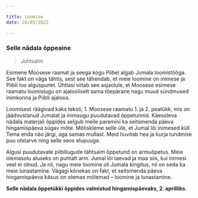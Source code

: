 ```yaml
---

title: Loomine  
date: 26/03/2022  

---
```


### Selle nädala õppeaine

> <p>Juhtsalm</p>

Esimene Moosese raamat ja seega kogu Piibel algab Jumala loomistööga. See fakt on väga tähtis, sest see tähendab, et meie loomine on inimese ja Piibli loo alguspunkt. Ühtlasi viitab see asjaolule, et Moosese esimese raamatu loomislugu on ajalooliselt sama tõepärane nagu muud sündmused inimkonna ja Piibli ajaloos.

Loomisest räägivad kaks teksti, 1. Moosese raamatu 1. ja 2. peatükk, mis on jäädvustanud Jumalat ja inimsugu puudutavad õppetunnid. Käesoleva nädala materjali õppides selgub meile paremini ka seitsmenda päeva hingamispäeva sügav mõte. Mõtiskleme selle üle, et Jumal lõi inimesed küll Tema enda näo järgi, aga samas mullast. Meid huvitab hea ja kurja tundmise puu otstarve ning selle seos elupuuga.

Algusi puudutavate piiblilugude tähtsaim õppetund on armuõpetus. Meie olemasolu aluseks on puhtalt arm. Jumal lõi taevad ja maa siis, kui inimesi veel ei olnud. Ja nii, nagu meie loomine oli Jumala kingitus, nii on seda ka meie lunastamine. Vägagi kõnekas on fakt, et seitsmenda päeva hingamispäeva käsus on olemas mõlemad – loomine ja lunastamine.

__Selle nädala õppetükki õppides valmistud hingamispäevaks, 2. aprilliks.__
